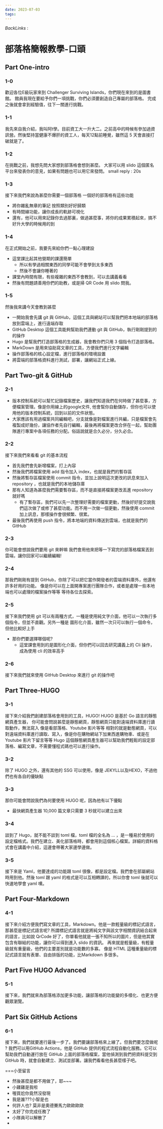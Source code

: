 ```yaml
---
date: 2023-07-03
tags: 
--- 
```

*BackLinks* : 

# 部落格簡報教學-口頭
## Part One-intro
### 1-0
歡迎各位E級玩家來到 Challenger Surviving Islands，你們現在來到的是圖書館。
館員我現在要給予你們一項挑戰，你們必須要創造自己專屬的部落格。
完成之後就會拿到經驗值，往下一關進行挑戰。
### 1-1
我先來自我介紹，我叫阿t學。目前資工大一升大二。之前高中的時候有參加過資訊營。然後堅持當健康不爆肝的資工人，每天12點前睡覺，雖然這 5 天會直接打破就是了。
### 1-2
在挑戰之前，我想先問大家想到部落格會想到甚麼。
大家可以用 slido 這個匿名平台來發表你的意見，如果有問題也可以用它來發問。
small reply : 20s
### 1-3
接下來我們來說為甚麼你需要一個部落格
一個好的部落格有這些功能
- 將你雜亂無章的筆記 按照類別好好歸類
- 有時間線功能，讓你成長的軌跡可視化
- 還有，他可以用來記錄你去過那裏，做過甚麼事，將你的成果累積起來，搞不好升大學的時候用的到
### 1-4 
在正式開始之前，我要先來給你們一點心理建設
- 這堂課比起其他營期的課還簡單
	- 所以有學過相關東西的同學可能不會學到太多東西
	- 然後不會讓你睡著的
- 課堂內時間有限，有些複雜的東西不會教到，可以去講義看看
- 然後有問題請善用你們的助教，或是掃 QR Code 用 slido 問我。
### 1-5
然後我來講今天會教到甚麼
- 一開始我會先講 git 與 GitHub，這個工具與網站可以幫我們把本地端的部落格放到雲端上，進行遠端存取
- GitHub Desktop 這個工具能夠幫助我們連動 git 與 GitHub，執行剛剛提到的的操作
- Hugo 是幫我們打造部落格的生成器，我會教你們只用 3 個指令打造部落格。
- MarkDown 是用來協助寫文章的工具，方便我們進行文字編輯
- 操作部落格的核心設定檔，進行部落格的環境設置
- 將雲端的部落格資料進行測試，部署，讓網站正式上線。

## Part Two-git & GitHub
### 2-1
- 版本控制系統可以幫忙記錄檔案歷史，讓我們知道我們在何時做了甚麼事，方便檔案管理。像是你用線上的google文件, 他會幫你自動儲存，但你也可以使用他的版本控制系統，回到以前的文件狀態。
- 大家應該有用過檔案共同編輯吧，分支就像是對檔案進行共編，只是檔案會先複製成好幾份，讓協作者先自行編輯，最後再將檔案更改合併在一起，幫助團隊進行專案中各項任務的分配。俗話說就是合久必分，分久必合。

### 2-2
接下來我們來看看 git 的基本流程
- 首先我們會先新增檔案，打上內容
- 然後我們將檔案使用 add 指令加入 index，也就是我們的暫存區
- 然後將暫存區檔案使用 commit 指令，並加上說明這次更改的訊息來加入 repository ，也就是我們的本地儲存庫
- 那有人知道為甚麼我們需要暫存區，而不是直接將檔案更改丟進 repository 就好嗎
	- 有了暫存區，我們可以先一次整理好需要的檔案更動，然後好好提交說我們這次做了或修了甚麼功能。而不用一次做一個更動，然後使用 commit 加上訊息，那樣操作會很頻繁、很累。
- 最後我們再使用 push 指令，將本地端的資料傳送到雲端，也就是我們的 GitHub

### 2-3
你可能會想說我們要用 git 來幹嘛
我們會用他來把等一下寫完的部落格檔案丟到雲端，讓你回家可以繼續編輯! 

### 2-4
那我們剛剛有提到 GitHub，你除了可以把它當作開發者的雲端資料庫外，他還有許多好用的功能。
像是你可以在上面開專案進行團隊合作，或者是處理一些本地端也可以處理的檔案操作等等
等待各位去探索。

### 2-5
接下來我們使用 git 可以有兩種方式，一種是使用純文字介面，他可以一次執行多個指令，但並不直觀。另外一種是 圖形化介面，雖然一次只可以執行一個命令，但他比較好上手
- 那你們要選擇哪個呢?
	- 這堂課會用到的是圖形化介面，但你們可以回去研究講義上的 Cli 操作，成為使用 cli 的效率高手
### 2-6 
接下來我們就來使用 GitHub Desktop 來進行 git 的操作吧

## Part Three-HUGO
### 3-1
接下來介紹我們創建部落格會用到的工具，HUGO!
HUGO 是基於 Go 語言的靜態網頁產生器，
你可能會問說甚麼是靜態網頁，靜態網頁只能對遠端資料庫進行讀取動作，無法寫入
像是看部落格、Youtube 影片等等
相對的就是動態網頁，可以對遠端資料庫進行讀取、寫入，像是你在購物網站下加東西進購物車、或是在 Youtube 影片下留言等等
Hugo 這個靜態網頁產生器可以幫助我們輕鬆的設定部落格、編寫文章，不需要懂程式碼也可以進行操作。

### 3-2
除了 HUGO 之外，還有其他的 SSG 可以使用，像是 JEKYLL以及HEXO，不過他們也有各自的優缺點

### 3-3
那你可能會問說我們為何要使用 HUGO 呢，因為他有以下優點
- 最快網頁產生器 10,000 篇文章只需要 3 秒就可以建立出來

### 3-4
談到了 Hugo，就不能不談到 toml 檔，toml 檔的全名為 ... ，是一種易於使用的設定檔格式。我們在建立、美化部落格時，都會用到這個核心檔案。詳細的資料格式會在講義中介紹，這邊會帶著大家邊學邊做。

### 3-5
接下來是 Yaml，他要達成的功能跟 toml 很像，都是設定檔。我們會在部屬網站時用到他。然後 toml 跟 yaml 的格式是可以互相轉譯的，所以你會 toml 後就可以快速地學會 yaml 噢。


## Part Four-Markdown
### 4-1
接下來介紹方便我們寫文章的工具，Markdown。他是一款輕量級的標記式語言，那甚麼是標記式語言呢?
所謂標記式語言就是將純文字與該文字相關資訊結合起來的語言，比如說 QrCode 好了，你單看他就是一張不知所以的圖片，但是他其實包含有聯結的功能，讓你可以得到進入 slido 的資訊。
再來就是輕量級，有輕量級就有重量級，他們的主要差別就是功能數的多寡。
像是 HTML 這種重量級的標記式語言就有表單、自由排版的功能，比Markdown 多很多。

## Part Five HUGO Advanced
### 5-1
接下來，我們就來為部落格添加更多功能，讓部落格的功能變的多樣化、也更方便觀眾瀏覽。
## Part Six GitHub Actions
### 6-1
接下來，我們就要進行最後一步了。我們要讓部落格來上線了。但我們要怎麼做呢 ? 
我們可以用GitHub Actions，他是 GitHub 提供的程式流程自動化服務。它可以幫助我們自動運行放在 GitHub 上面的部落格檔案，當他偵測到我們把資料提交到 GitHub 時，就會自動建立、測試並部署。讓我們看看他長甚麼樣子吧。

===小至留言
- 然後甚麼是都不用做了，耶~~~
- 小雞雞是我啦
- 喔買尬你竟然沒發現
- 我是誰???小智是也
- 何許人也? 莫非是奧德賽馬力歐歐歐歐
- 太好了你完成任務了
- 小隊員可以解散了
- 

